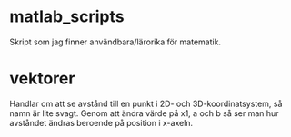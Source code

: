 # matlab_scripts
Skript som jag finner användbara/lärorika för matematik. 

# vektorer
Handlar om att se avstånd till en punkt i 2D- och 3D-koordinatsystem, så namn är lite svagt. Genom att ändra värde på x1, a och b så ser man hur avståndet ändras beroende på position i x-axeln.  
